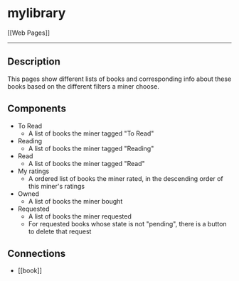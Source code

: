 # mylibrary

[[Web Pages]]

---

## Description

This pages show different lists of books and corresponding info about these books based on the different filters a miner choose.

## Components

* To Read
    * A list of books the miner tagged "To Read"
* Reading
    * A list of books the miner tagged "Reading"
* Read
    * A list of books the miner tagged "Read"
* My ratings
    * A ordered list of books the miner rated, in the descending order of this miner's ratings
* Owned
    * A list of books the miner bought
* Requested
    * A list of books the miner requested
    * For requested books whose state is not "pending", there is a button to delete that request

## Connections

* [[book]]